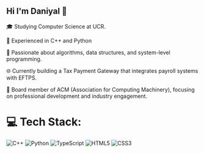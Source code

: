 ## Hi I'm Daniyal 👋

🎓 Studying Computer Science at UCR.

🔨 Experienced in C++ and Python

🧩 Passionate about algorithms, data structures, and system-level programming.

🌐 Currently building a Tax Payment Gateway that integrates payroll systems with EFTPS.

🤝 Board member of ACM (Association for Computing Machinery), focusing on professional development and industry engagement.

# 💻 Tech Stack:
![C++](https://img.shields.io/badge/c++-%2300599C.svg?style=for-the-badge&logo=c%2B%2B&logoColor=white) ![Python](https://img.shields.io/badge/python-3670A0?style=for-the-badge&logo=python&logoColor=ffdd54) ![TypeScript](https://img.shields.io/badge/typescript-%23007ACC.svg?style=for-the-badge&logo=typescript&logoColor=white) ![HTML5](https://img.shields.io/badge/html5-%23E34F26.svg?style=for-the-badge&logo=html5&logoColor=white) ![CSS3](https://img.shields.io/badge/css3-%231572B6.svg?style=for-the-badge&logo=css3&logoColor=white) 
